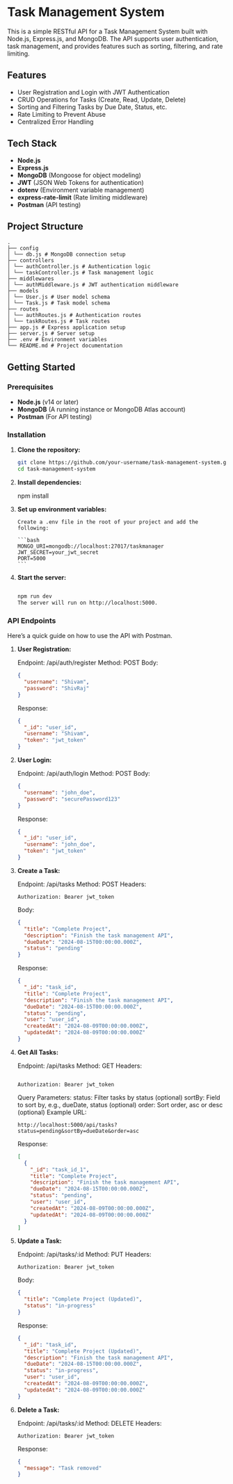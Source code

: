# Task Management System

This is a simple RESTful API for a Task Management System built with Node.js, Express.js, and MongoDB. The API supports user authentication, task management, and provides features such as sorting, filtering, and rate limiting.

## Features

- User Registration and Login with JWT Authentication
- CRUD Operations for Tasks (Create, Read, Update, Delete)
- Sorting and Filtering Tasks by Due Date, Status, etc.
- Rate Limiting to Prevent Abuse
- Centralized Error Handling

## Tech Stack

- **Node.js**
- **Express.js**
- **MongoDB** (Mongoose for object modeling)
- **JWT** (JSON Web Tokens for authentication)
- **dotenv** (Environment variable management)
- **express-rate-limit** (Rate limiting middleware)
- **Postman** (API testing)

## Project Structure

```plaintext
.
├── config
│ └── db.js # MongoDB connection setup
├── controllers
│ └── authController.js # Authentication logic
│ └── taskController.js # Task management logic
├── middlewares
│ └── authMiddleware.js # JWT authentication middleware
├── models
│ └── User.js # User model schema
│ └── Task.js # Task model schema
├── routes
│ └── authRoutes.js # Authentication routes
│ └── taskRoutes.js # Task routes
├── app.js # Express application setup
├── server.js # Server setup
├── .env # Environment variables
└── README.md # Project documentation
```

## Getting Started

### Prerequisites

- **Node.js** (v14 or later)
- **MongoDB** (A running instance or MongoDB Atlas account)
- **Postman** (For API testing)

### Installation

1.  **Clone the repository:**

    ```bash
    git clone https://github.com/your-username/task-management-system.git
    cd task-management-system
    ```

2.  **Install dependencies:**

    npm install

3.  **Set up environment variables:**

        Create a .env file in the root of your project and add the following:

        ```bash
        MONGO_URI=mongodb://localhost:27017/taskmanager
        JWT_SECRET=your_jwt_secret
        PORT=5000
        ```

4.  **Start the server:**

    ```bash

    npm run dev
    The server will run on http://localhost:5000.
    ```

### API Endpoints

Here’s a quick guide on how to use the API with Postman.

1. **User Registration:**

   Endpoint: /api/auth/register
   Method: POST
   Body:

   ```json
   {
     "username": "Shivam",
     "password": "ShivRaj"
   }
   ```

   Response:

   ```json
   {
     "_id": "user_id",
     "username": "Shivam",
     "token": "jwt_token"
   }
   ```

2. **User Login:**

   Endpoint: /api/auth/login
   Method: POST
   Body:

   ```json
   {
     "username": "john_doe",
     "password": "securePassword123"
   }
   ```

   Response:

   ```json
   {
     "_id": "user_id",
     "username": "john_doe",
     "token": "jwt_token"
   }
   ```

3. **Create a Task:**

   Endpoint: /api/tasks
   Method: POST
   Headers:

   ```plaintext
   Authorization: Bearer jwt_token
   ```

   Body:

   ```json
   {
     "title": "Complete Project",
     "description": "Finish the task management API",
     "dueDate": "2024-08-15T00:00:00.000Z",
     "status": "pending"
   }
   ```

   Response:

   ```json
   {
     "_id": "task_id",
     "title": "Complete Project",
     "description": "Finish the task management API",
     "dueDate": "2024-08-15T00:00:00.000Z",
     "status": "pending",
     "user": "user_id",
     "createdAt": "2024-08-09T00:00:00.000Z",
     "updatedAt": "2024-08-09T00:00:00.000Z"
   }
   ```

4. **Get All Tasks:**

   Endpoint: /api/tasks
   Method: GET
   Headers:

   ```plaintext

   Authorization: Bearer jwt_token
   ```

   Query Parameters:
   status: Filter tasks by status (optional)
   sortBy: Field to sort by, e.g., dueDate, status (optional)
   order: Sort order, asc or desc (optional)
   Example URL:

   ```plaintext
   http://localhost:5000/api/tasks?status=pending&sortBy=dueDate&order=asc
   ```

   Response:

   ```json
   [
     {
       "_id": "task_id_1",
       "title": "Complete Project",
       "description": "Finish the task management API",
       "dueDate": "2024-08-15T00:00:00.000Z",
       "status": "pending",
       "user": "user_id",
       "createdAt": "2024-08-09T00:00:00.000Z",
       "updatedAt": "2024-08-09T00:00:00.000Z"
     }
   ]
   ```

5. **Update a Task:**

   Endpoint: /api/tasks/:id
   Method: PUT
   Headers:

   ```plaintext
   Authorization: Bearer jwt_token
   ```

   Body:

   ```json
   {
     "title": "Complete Project (Updated)",
     "status": "in-progress"
   }
   ```

   Response:

   ```json
   {
     "_id": "task_id",
     "title": "Complete Project (Updated)",
     "description": "Finish the task management API",
     "dueDate": "2024-08-15T00:00:00.000Z",
     "status": "in-progress",
     "user": "user_id",
     "createdAt": "2024-08-09T00:00:00.000Z",
     "updatedAt": "2024-08-09T00:00:00.000Z"
   }
   ```

6. **Delete a Task:**

   Endpoint: /api/tasks/:id
   Method: DELETE
   Headers:

   ```plaintext
   Authorization: Bearer jwt_token
   ```

   Response:

   ```json
   {
     "message": "Task removed"
   }
   ```

